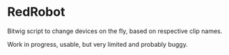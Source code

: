 # RedRobot
Bitwig script to change devices on the fly, based on respective clip names. 

Work in progress, usable, but very limited and probably buggy.